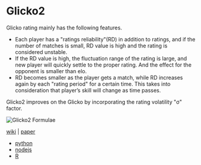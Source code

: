 # Glicko2

Glicko rating mainly has the following features.
- Each player has a "ratings reliability"(RD) in addition to ratings, and if the number of matches is small, RD value is high and the rating is considered unstable.
- If the RD value is high, the fluctuation range of the rating is large, and new player will quickly settle to the proper rating. And the effect for the opponent is smaller than elo.
- RD becomes smaller as the player gets a match, while RD increases again by each "rating period" for a certain time. This takes into consideration that player’s skill will change as time passes.

Glicko2 improves on the Glicko by incorporating the rating volatility "σ" factor.

![Glicko2 Formulae](https://wikimedia.org/api/rest_v1/media/math/render/svg/e1f321e4e57c2c561adc6e0792ef63c6c712245c)

[wiki](https://en.wikipedia.org/wiki/Glicko_rating_system) | [paper](http://www.glicko.net/glicko/glicko2.pdf)

- [python](https://github.com/sublee/glicko2/blob/master/glicko2.py)
- [nodejs](https://www.npmjs.com/package/glicko2)
- [R](https://github.com/Schw4rz/glicko2)
